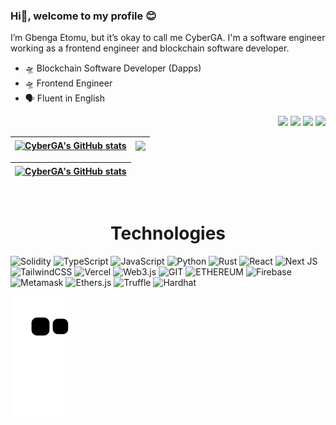 ### Hi👋, welcome to my profile 😊

I’m Gbenga Etomu, but it’s okay to call me CyberGA. I'm a software engineer working as a frontend engineer and blockchain software developer.
- 🛸 Blockchain Software Developer (Dapps)
- 🛸 Frontend Engineer
- 🗣️ Fluent in English
<!-- - ✔️ JAVASCRIPT/PYTHON/SMART CONTRACTS/DECENTRALIZED APP CERTIFIED  -->

<div align="right">
  <a href="https://www.linkedin.com/in/gbenga-etomu-65218b112/"><img src="https://img.shields.io/badge/-LinkedIn-%230077B5?style=for-the-badge&logo=linkedin&logoColor=white" target="_blank"></a>
  <a href = "mailto:etomu.joshua@gmail.com"><img src="https://img.shields.io/badge/-Gmail-%23333?style=for-the-badge&logo=gmail&logoColor=white" target="_blank"></a>
  <a href = "https://twitter.com/etomu_joshua"><img src="https://img.shields.io/badge/-Twitter-%230077B5?style=for-the-badge&logo=twitter&logoColor=white" target="_blank"></a>
  <a href = "https://gbenga-etomu.vercel.app/"><img src="https://img.shields.io/badge/Portfolio-%230077B5?style=for-the-badge&logoColor=white" target="_blank"></a>
 </div>

| <a href="https://github.com/CyberGA"><img align="center" src="https://github-readme-stats.vercel.app/api?username=CyberGA&theme=radical&hide=stars&show_icons=true&hide_border=true" alt="CyberGA's GitHub stats" /></a> | <a href="https://github.com/CyberGA"><img align="center" src="https://github-readme-stats.vercel.app/api/top-langs/?username=CyberGA&layout=compact&theme=radical&hide_border=true" /></a> |
| ------------- | ------------- |
  
| <a href="https://github.com/CyberGA"><img align="center" src="http://github-readme-streak-stats.herokuapp.com?user=CyberGA&theme=react&date_format=M%20j%5B%2C%20Y%5D&fire=FFFEFE&currStreakNum=FFFEFE&dates=FFFEFE&background=0D1117&ring=5BCDEC&sideNums=FFFEFE" alt="CyberGA's GitHub stats" /></a> | 
| ------------- | 

<!-- ### Super cool facts about me
- 🧬 I love innovations
- ⬆️ I love challenges
- 💓 Nature tourist

### Interest in
- 👀 I’m interested in software development and blockchain
- 🌱 I’m currently learning data structure and algorithms
- 💞️ I’m looking to collaborate on blockchain projects -->

<br>
<h1 align="center">Technologies</h1>

![Solidity](https://img.shields.io/badge/Solidity-%23363636.svg?style=for-the-badge&logo=solidity&logoColor=white) ![TypeScript](https://img.shields.io/badge/typescript-%23007ACC.svg?style=for-the-badge&logo=typescript&logoColor=white) ![JavaScript](https://img.shields.io/badge/javascript-%23363636.svg?style=for-the-badge&logo=javascript&logoColor=white) ![Python](https://img.shields.io/badge/python-3670A0?style=for-the-badge&logo=python&logoColor=ffdd54) ![Rust](https://img.shields.io/badge/rust-%23000000.svg?style=for-the-badge&logo=rust&logoColor=white) ![React](https://img.shields.io/badge/react-%23000000.svg?style=for-the-badge&logo=react&logoColor=%2361DAFB) ![Next JS](https://img.shields.io/badge/Next-black?style=for-the-badge&logo=next.js&logoColor=white) ![TailwindCSS](https://img.shields.io/badge/tailwindcss-%2338B2AC.svg?style=for-the-badge&logo=tailwind-css&logoColor=white) ![Vercel](https://img.shields.io/badge/vercel-%23000000.svg?style=for-the-badge&logo=vercel&logoColor=#00C7B7) ![Web3.js](https://img.shields.io/badge/Web3.js-%23000000?style=for-the-badge&logo=javascript&logoColor=white) ![GIT](https://img.shields.io/badge/GIT-%23000000.svg?style=for-the-badge&logo=git&logoColor=%164C78) ![ETHEREUM](https://img.shields.io/badge/Ethereum-%23000000.svg?style=for-the-badge&logo=ethereum&logoColor=%9B9B9B) ![Firebase](https://img.shields.io/badge/Firebase-%23363636?style=for-the-badge&logo=firebase&logoColor=%164C78) ![Metamask](https://img.shields.io/badge/Metamask-%23363636?style=for-the-badge&logo=chrome&logoColor=%164C78) ![Ethers.js](https://img.shields.io/badge/Ethers.js-%23000000?style=for-the-badge&logo=javascript&logoColor=white) ![Truffle](https://img.shields.io/badge/Truffle-%23363636?style=for-the-badge&logo=truffle&logoColor=%164C78) ![Hardhat](https://img.shields.io/badge/Hardhat-%23363636?style=for-the-badge&logo=hardhat&logoColor=%164C78)
  
  
![snake gif](https://github.com/CyberGA/CyberGA/blob/output/github-contribution-grid-snake.svg)

<!---
CyberGA/CyberGA is a ✨ special ✨ repository because its `README.md` (this file) appears on your GitHub profile.
You can click the Preview link to take a look at your changes.
--->
